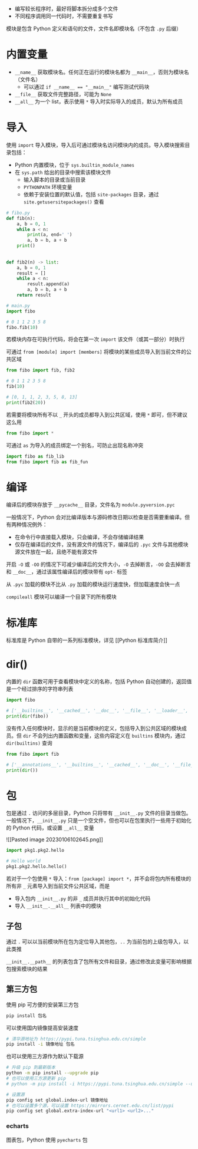 - 编写较长程序时，最好将脚本拆分成多个文件
- 不同程序调用同一代码时，不需要重复书写

模块是包含 Python 定义和语句的文件，文件名即模块名（不包含 `.py` 后缀）

# 内置变量

- `__name__` 获取模块名。任何正在运行的模块名都为 `__main__`，否则为模块名（文件名）
	- 可以通过 `if __name__ == "__main__"` 编写测试代码块
- `__file__` 获取文件完整路径，可能为 `None`
- `__all__` 为一个 list，表示使用 `*` 导入时实际导入的成员，默认为所有成员

# 导入

使用 `import` 导入模块，导入后可通过模块名访问模块内的成员。导入模块搜索目录包括：
- Python 内置模块，位于 `sys.builtin_module_names`
- 在 `sys.path` 给出的目录中搜索该模块文件
	- 输入脚本的目录或当前目录
	- `PYTHONPATH` 环境变量
	- 依赖于安装位置的默认值，包括 `site-packages` 目录，通过 `site.getusersitepackages()` 查看

```python
# fibo.py
def fib(n):  
    a, b = 0, 1  
    while a < n:  
        print(a, end=' ')  
        a, b = b, a + b  
    print()  
  
  
def fib2(n) -> list:  
    a, b = 0, 1  
    result = []  
    while a < n:  
        result.append(a)  
        a, b = b, a + b  
    return result

```

```python
# main.py
import fibo  

# 0 1 1 2 3 5 8 
fibo.fib(10)
```

若模块内存在可执行代码，将会在第一次 `import` 该文件（或其一部分）时执行

可通过 `from [module] import [members]` 将模块的某些成员导入到当前文件的公共区域

```python
from fibo import fib, fib2  

# 0 1 1 2 3 5 8 
fib(10)  

# [0, 1, 1, 2, 3, 5, 8, 13]
print(fib2(20))

```

若需要将模块所有不以 `_` 开头的成员都导入到公共区域，使用 `*` 即可，但不建议这么用

```python
from fibo import *
```

可通过 `as` 为导入的成员绑定一个别名，可防止出现名称冲突

```python
import fibo as fib_lib
from fibo import fib as fib_fun
```

# 编译

编译后的模块存放于 `__pycache__` 目录，文件名为 `module.pyversion.pyc`

一般情况下，Python 会对比编译版本与源码修改日期以检查是否需要重编译。但有两种情况例外：
- 在命令行中直接载入模块，只会编译，不会存储编译结果
- 仅存在编译后的文件，没有源文件的情况下，编译后的 `.pyc` 文件与其他模块源文件放在一起，且绝不能有源文件

开启 `-O` 或 `-OO` 的情况下可减少编译后的文件大小，`-O` 去掉断言，`-OO` 会去掉断言和 `__doc__`，通过该属性编译后的模块带有 `opt-` 标签

从 `.pyc` 加载的模块不比从 `.py` 加载的模块运行速度快，但加载速度会快一点

`compileall` 模块可以编译一个目录下的所有模块

# 标准库

标准库是 Python 自带的一系列标准模块，详见 [[Python 标准库简介]]

# dir()

内置的 `dir` 函数可用于查看模块中定义的名称，包括 Python 自动创建的，返回值是一个经过排序的字符串列表

```python
import fibo  

# ['__builtins__', '__cached__', '__doc__', '__file__', '__loader__', '__name__', '__package__', '__spec__', 'fib', 'fib2']
print(dir(fibo))

```

没有传入任何模块时，显示的是当前模块的定义，包括导入到公共区域的模块成员。但 `dir` 不会列出内置函数和变量，这些内容定义在 `builtins` 模块内，通过 `dir(builtins)` 查询

```python
from fibo import fib  

# ['__annotations__', '__builtins__', '__cached__', '__doc__', '__file__', '__loader__', '__name__', '__package__', '__spec__', 'fib']
print(dir())

```

# 包

包是通过 `.` 访问的多层目录，Python 只将带有 `__init__.py` 文件的目录当做包。一般情况下，`__init__.py` 只是一个空文件，但也可以在包里执行一些用于初始化的 Python 代码，或设置 `__all__` 变量

![[Pasted image 20230106102645.png]]

```python
import pkg1.pkg2.hello  

# Hello world
pkg1.pkg2.hello.hello()

```

若对于一个包使用 `*` 导入：`from [package] import *`，并不会将包内所有模块的所有非 `_` 元素导入到当前文件公共区域，而是
- 导入包内 `__init__.py` 的非 `_` 成员并执行其中的初始化代码
- 导入 `__init__.__all__` 列表中的模块

## 子包

通过 `.` 可以以当前模块所在包为定位导入其他包，`..` 为当前包的上级包导入，以此类推

`__init__.__path__` 的列表包含了包所有文件和目录，通过修改此变量可影响根据包搜索模块的结果

## 第三方包

使用 pip 可方便的安装第三方包

```bash
pip install 包名
```

可以使用国内镜像提高安装速度

```bash
# 清华源地址为 https://pypi.tuna.tsinghua.edu.cn/simple
pip install -i 镜像地址 包名
```

也可以使用三方源作为默认下载源

```bash
# 升级 pip 到最新版本
python -m pip install --upgrade pip
# 也可以使用三方源更新 pip
# python -m pip install -i https://pypi.tuna.tsinghua.edu.cn/simple --upgrade pip

# 设置源
pip config set global.index-url 镜像地址
# 也可以设置多个源，可以设置 https://mirrors.cernet.edu.cn/list/pypi
pip config set global.extra-index-url "<url1> <url2>..."
```

### echarts

图表包，Python 使用 `pyecharts` 包
